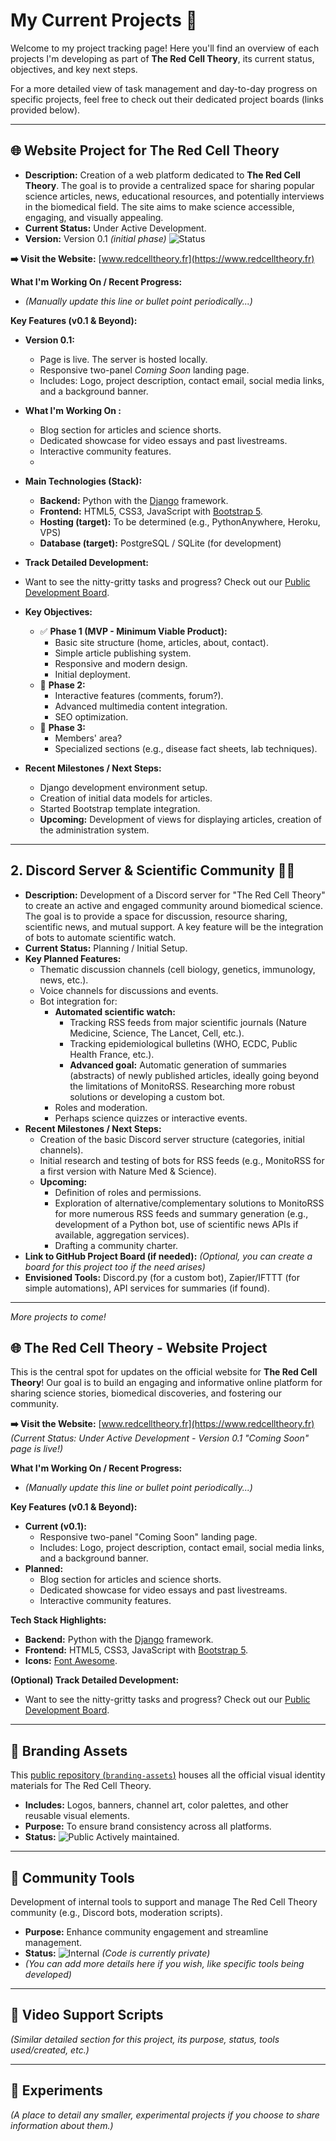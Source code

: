 # My Current Projects 🚀

Welcome to my project tracking page! Here you'll find an overview of each projects I'm developing as part of **The Red Cell Theory**, its current status, objectives, and key next steps.

For a more detailed view of task management and day-to-day progress on specific projects, feel free to check out their dedicated project boards (links provided below).

---

##  🌐 Website Project for The Red Cell Theory

* **Description:** Creation of a web platform dedicated to **The Red Cell Theory**. The goal is to provide a centralized space for sharing popular science articles, news, educational resources, and potentially interviews in the biomedical field. The site aims to make science accessible, engaging, and visually appealing.
* **Current Status:** Under Active Development.
* **Version:** Version 0.1 _(initial phase)_ ![Status](https://img.shields.io/badge/-%F0%9F%8C%8D%20Page_is_live-darkgreen) 
  
**➡️ Visit the Website:** [www.redcelltheory.fr](https://www.redcelltheory.fr)

**What I'm Working On / Recent Progress:**
* *(Manually update this line or bullet point periodically...)*

**Key Features (v0.1 & Beyond):**
* **Version 0.1:**
    * Page is live. The server is hosted locally.
    * Responsive two-panel _Coming Soon_ landing page.
    * Includes: Logo, project description, contact email, social media links, and a background banner.
* **What I'm Working On :**
    * Blog section for articles and science shorts.
    * Dedicated showcase for video essays and past livestreams.
    * Interactive community features.
    * 
* **Main Technologies (Stack):**
    * **Backend:** Python with the [Django](https://www.djangoproject.com/) framework.
    * **Frontend:** HTML5, CSS3, JavaScript with [Bootstrap 5](https://getbootstrap.com/).
    * **Hosting (target):** To be determined (e.g., PythonAnywhere, Heroku, VPS)
    * **Database (target):** PostgreSQL / SQLite (for development)

* **Track Detailed Development:**
* Want to see the nitty-gritty tasks and progress? Check out our [Public Development Board](LINK_TO_YOUR_PUBLIC_GITHUB_PROJECT_BOARD_HERE_IF_YOU_CREATE_ONE).


* **Key Objectives:**
    * ✅ **Phase 1 (MVP - Minimum Viable Product):**
        * Basic site structure (home, articles, about, contact).
        * Simple article publishing system.
        * Responsive and modern design.
        * Initial deployment.
    * 🎯 **Phase 2:**
        * Interactive features (comments, forum?).
        * Advanced multimedia content integration.
        * SEO optimization.
    * 🎯 **Phase 3:**
        * Members' area?
        * Specialized sections (e.g., disease fact sheets, lab techniques).
* **Recent Milestones / Next Steps:**
    * Django development environment setup.
    * Creation of initial data models for articles.
    * Started Bootstrap template integration.
    * **Upcoming:** Development of views for displaying articles, creation of the administration system.


---

## 2. Discord Server & Scientific Community 💬🔬

* **Description:** Development of a Discord server for "The Red Cell Theory" to create an active and engaged community around biomedical science. The goal is to provide a space for discussion, resource sharing, scientific news, and mutual support. A key feature will be the integration of bots to automate scientific watch.
* **Current Status:** Planning / Initial Setup.
* **Key Planned Features:**
    * Thematic discussion channels (cell biology, genetics, immunology, news, etc.).
    * Voice channels for discussions and events.
    * Bot integration for:
        * **Automated scientific watch:**
            * Tracking RSS feeds from major scientific journals (Nature Medicine, Science, The Lancet, Cell, etc.).
            * Tracking epidemiological bulletins (WHO, ECDC, Public Health France, etc.).
            * **Advanced goal:** Automatic generation of summaries (abstracts) of newly published articles, ideally going beyond the limitations of MonitoRSS. Researching more robust solutions or developing a custom bot.
        * Roles and moderation.
        * Perhaps science quizzes or interactive events.
* **Recent Milestones / Next Steps:**
    * Creation of the basic Discord server structure (categories, initial channels).
    * Initial research and testing of bots for RSS feeds (e.g., MonitoRSS for a first version with Nature Med & Science).
    * **Upcoming:**
        * Definition of roles and permissions.
        * Exploration of alternative/complementary solutions to MonitoRSS for more numerous RSS feeds and summary generation (e.g., development of a Python bot, use of scientific news APIs if available, aggregation services).
        * Drafting a community charter.
* **Link to GitHub Project Board (if needed):** *(Optional, you can create a board for this project too if the need arises)*
* **Envisioned Tools:** Discord.py (for a custom bot), Zapier/IFTTT (for simple automations), API services for summaries (if found).

---

*More projects to come!*

## 🌐 The Red Cell Theory - Website Project

This is the central spot for updates on the official website for **The Red Cell Theory**! Our goal is to build an engaging and informative online platform for sharing science stories, biomedical discoveries, and fostering our community.

**➡️ Visit the Website:** [www.redcelltheory.fr](https://www.redcelltheory.fr)
*(Current Status: Under Active Development - Version 0.1 "Coming Soon" page is live!)*

**What I'm Working On / Recent Progress:**
* *(Manually update this line or bullet point periodically...)*

**Key Features (v0.1 & Beyond):**
* **Current (v0.1):**
    * Responsive two-panel "Coming Soon" landing page.
    * Includes: Logo, project description, contact email, social media links, and a background banner.
* **Planned:**
    * Blog section for articles and science shorts.
    * Dedicated showcase for video essays and past livestreams.
    * Interactive community features.

**Tech Stack Highlights:**
* **Backend:** Python with the [Django](https://www.djangoproject.com/) framework.
* **Frontend:** HTML5, CSS3, JavaScript with [Bootstrap 5](https://getbootstrap.com/).
* **Icons:** [Font Awesome](https://fontawesome.com/).

**(Optional) Track Detailed Development:**
* Want to see the nitty-gritty tasks and progress? Check out our [Public Development Board](LINK_TO_YOUR_PUBLIC_GITHUB_PROJECT_BOARD_HERE_IF_YOU_CREATE_ONE).

---

## 🎨 Branding Assets

This [public repository (`branding-assets`)](LINK_TO_BRANDING_ASSETS_REPO) houses all the official visual identity materials for The Red Cell Theory.

* **Includes:** Logos, banners, channel art, color palettes, and other reusable visual elements.
* **Purpose:** To ensure brand consistency across all platforms.
* **Status:** ![Public](https://img.shields.io/badge/-Public-brightgreen?style=flat-square) Actively maintained.

---

## 🤖 Community Tools

Development of internal tools to support and manage The Red Cell Theory community (e.g., Discord bots, moderation scripts).

* **Purpose:** Enhance community engagement and streamline management.
* **Status:** ![Internal](https://img.shields.io/badge/-Internal%20Dev-orange?style=flat-square) *(Code is currently private)*
* *(You can add more details here if you wish, like specific tools being developed)*

---

## 🎥 Video Support Scripts
*(Similar detailed section for this project, its purpose, status, tools used/created, etc.)*

---

## 🧪 Experiments
*(A place to detail any smaller, experimental projects if you choose to share information about them.)*
